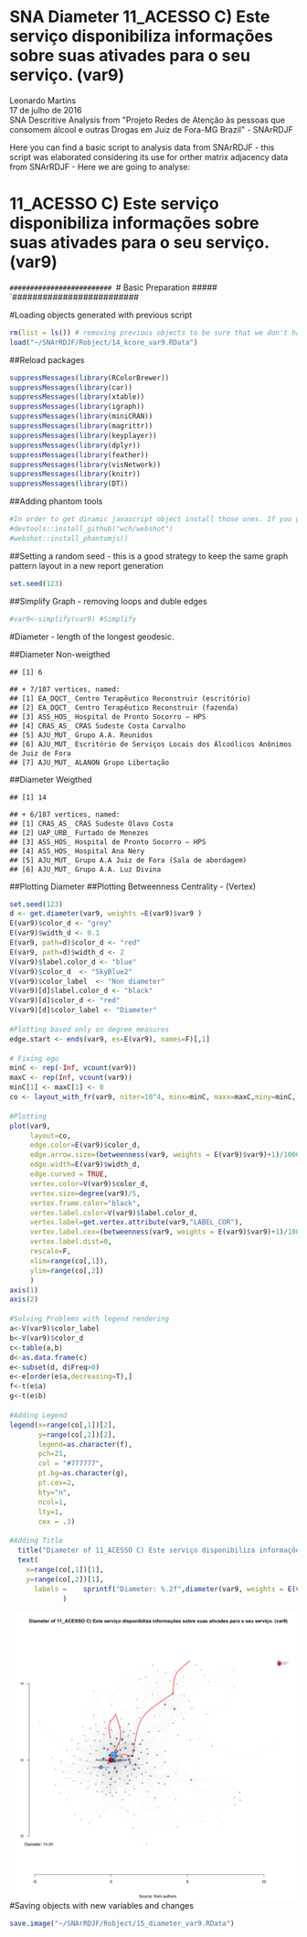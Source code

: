 # SNA Diameter 11_ACESSO C) Este serviço disponibiliza informações sobre suas ativades para o seu serviço. (var9)
Leonardo Martins  
17 de julho de 2016  
SNA Descritive Analysis from "Projeto Redes de Atenção às pessoas que consomem álcool e outras Drogas em Juiz de Fora-MG   Brazil"  - SNArRDJF

Here you can find a basic script to analysis data from SNArRDJF - this script was elaborated considering its use for orther matrix adjacency data from SNArRDJF - Here we are going to analyse:

# 11_ACESSO C) Este serviço disponibiliza informações sobre suas ativades para o seu serviço. (var9)

`#########################
`# Basic Preparation #####
`#########################

#Loading objects generated with previous script 

```r
rm(list = ls()) # removing previous objects to be sure that we don't have objects conflicts name
load("~/SNArRDJF/Robject/14_kcore_var9.RData")
```
##Reload packages

```r
suppressMessages(library(RColorBrewer))
suppressMessages(library(car))
suppressMessages(library(xtable))
suppressMessages(library(igraph))
suppressMessages(library(miniCRAN))
suppressMessages(library(magrittr))
suppressMessages(library(keyplayer))
suppressMessages(library(dplyr))
suppressMessages(library(feather))
suppressMessages(library(visNetwork))
suppressMessages(library(knitr))
suppressMessages(library(DT))
```
##Adding phantom tools

```r
#In order to get dinamic javascript object install those ones. If you get problems installing go to Stackoverflow.com and type your error to discover what to do. In some cases the libraries need to be intalled in outside R libs.
#devtools::install_github("wch/webshot")
#webshot::install_phantomjs()
```
##Setting a random seed - this is a good strategy to keep the same graph pattern layout in a new report generation

```r
set.seed(123)
```

##Simplify Graph - removing loops and duble edges 

```r
#var9<-simplify(var9) #Simplify
```


#Diameter - length of the longest geodesic.

##Diameter Non-weigthed 

```
## [1] 6
```

```
## + 7/187 vertices, named:
## [1] EA_DQCT_ Centro Terapêutico Reconstruir (escritório)                          
## [2] EA_DQCT_ Centro Terapêutico Reconstruir (fazenda)                             
## [3] ASS_HOS_ Hospital de Pronto Socorro – HPS                                     
## [4] CRAS_AS_ CRAS Sudeste Costa Carvalho                                          
## [5] AJU_MUT_ Grupo A.A. Reunidos                                                  
## [6] AJU_MUT_ Escritório de Serviços Locais dos Álcoólicos Anônimos de Juiz de Fora
## [7] AJU_MUT_ ALANON Grupo Libertação
```
##Diameter Weigthed 

```
## [1] 14
```

```
## + 6/187 vertices, named:
## [1] CRAS_AS_ CRAS Sudeste Olavo Costa                  
## [2] UAP_URB_ Furtado de Menezes                        
## [3] ASS_HOS_ Hospital de Pronto Socorro – HPS          
## [4] ASS_HOS_ Hospital Ana Nery                         
## [5] AJU_MUT_ Grupo A.A Juiz de Fora (Sala de abordagem)
## [6] AJU_MUT_ Grupo A.A. Luz Divina
```
##Plotting Diameter
##Plotting Betweenness Centrality - (Vertex)

```r
set.seed(123)
d <- get.diameter(var9, weights =E(var9)$var9 )
E(var9)$color_d <- "grey"
E(var9)$width_d <- 0.1
E(var9, path=d)$color_d <- "red"
E(var9, path=d)$width_d <- 2
V(var9)$label.color_d <- "blue"
V(var9)$color_d  <- "SkyBlue2"
V(var9)$color_label  <- "Non diameter"
V(var9)[d]$label.color_d <- "black"
V(var9)[d]$color_d <- "red"
V(var9)[d]$color_label <- "Diameter"

#Plotting based only on degree measures 
edge.start <- ends(var9, es=E(var9), names=F)[,1]

# Fixing ego
minC <- rep(-Inf, vcount(var9))
maxC <- rep(Inf, vcount(var9))
minC[1] <- maxC[1] <- 0
co <- layout_with_fr(var9, niter=10^4, minx=minC, maxx=maxC,miny=minC, maxy=maxC, weights = E(var9)$var9)

#Plotting
plot(var9, 
     layout=co,
     edge.color=E(var9)$color_d,
     edge.arrow.size=(betweenness(var9, weights = E(var9)$var9)+1)/100000,
     edge.width=E(var9)$width_d,
     edge.curved = TRUE,
     vertex.color=V(var9)$color_d,
     vertex.size=degree(var9)/5,
     vertex.frame.color="black",
     vertex.label.color=V(var9)$label.color_d,
     vertex.label=get.vertex.attribute(var9,"LABEL_COR"),
     vertex.label.cex=(betweenness(var9, weights = E(var9)$var9)+1)/10000,
     vertex.label.dist=0,
     rescale=F,
     xlim=range(co[,1]), 
     ylim=range(co[,2])
     )
axis(1)
axis(2)

#Solving Problems with legend rendering 
a<-V(var9)$color_label 
b<-V(var9)$color_d
c<-table(a,b)
d<-as.data.frame(c)
e<-subset(d, d$Freq>0)
e<-e[order(e$a,decreasing=T),] 
f<-t(e$a)
g<-t(e$b)

#Adding Legend
legend(x=range(co[,1])[2], 
       y=range(co[,2])[2],
       legend=as.character(f),
       pch=21,
       col = "#777777", 
       pt.bg=as.character(g),
       pt.cex=2,
       bty="n", 
       ncol=1,
       lty=1,
       cex = .3)

#Adding Title
  title("Diameter of 11_ACESSO C) Este serviço disponibiliza informações sobre suas ativades para o seu serviço. (var9)", sub = "Source: from authors ")
  text( 
    x=range(co[,1])[1],
    y=range(co[,2])[1], 
      labels =    sprintf("Diameter: %.2f",diameter(var9, weights = E(var9)$var9))
             )
```

![](11_ACESSO_C_disponibiliza_informações_15_diameter_files/figure-html/unnamed-chunk-8-1.png)<!-- -->
#Saving objects with new variables and changes

```r
save.image("~/SNArRDJF/Robject/15_diameter_var9.RData") 
```


